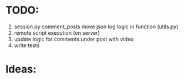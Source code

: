 # TODO:

1. session.py comment_posts move json log logic in function (utils.py)
2. remote script execution (on server)
3. update logic for comments under post with video 
4. write tests

# Ideas:

